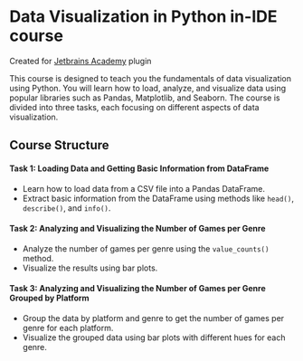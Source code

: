 
# Data Visualization in Python in-IDE course

Created for [Jetbrains Academy](https://plugins.jetbrains.com/plugin/10081-jetbrains-academy) plugin

This course is designed to teach you the fundamentals of data visualization using Python. You will learn how to load, analyze, and visualize data using popular libraries such as Pandas, Matplotlib, and Seaborn. The course is divided into three tasks, each focusing on different aspects of data visualization.




## Course Structure

#### Task 1: Loading Data and Getting Basic Information from DataFrame

- Learn how to load data from a CSV file into a Pandas DataFrame.
- Extract basic information from the DataFrame using methods like `head()`, `describe()`, and `info()`.

#### Task 2: Analyzing and Visualizing the Number of Games per Genre

- Analyze the number of games per genre using the `value_counts()` method.
- Visualize the results using bar plots.


#### Task 3: Analyzing and Visualizing the Number of Games per Genre Grouped by Platform

- Group the data by platform and genre to get the number of games per genre for each platform.
- Visualize the grouped data using bar plots with different hues for each genre.